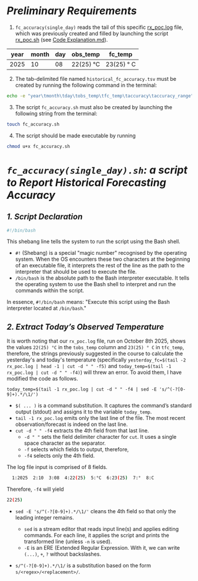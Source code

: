 # ***Preliminary Requirements***

1. `fc_accuracy(single_day)` reads the tail of this specific [rx_poc.log](https://github.com/MatteoMel1985/Hands-on-Introduction-to-Linux-Commands-and-Shell-Scripting_IBM-Data-Engineering/blob/main/ETL%20Daily%20Weather%20Forecast/rx_poc.log) file, which was previously created and filled by launching the script [rx_poc.sh](https://github.com/MatteoMel1985/Hands-on-Introduction-to-Linux-Commands-and-Shell-Scripting_IBM-Data-Engineering/blob/main/ETL%20Daily%20Weather%20Forecast/rx_poc.sh) (see [Code Explanation.md](https://github.com/MatteoMel1985/Hands-on-Introduction-to-Linux-Commands-and-Shell-Scripting_IBM-Data-Engineering/blob/main/ETL%20Daily%20Weather%20Forecast/Code%20Explanation.md_)).

| year | month | day | obs_temp | fc_temp |
| ---- | ----- | --- | -------- | ------- |
| 2025 | 10 | 08 | 22(25) °C | 23(25) ° C |

2. The tab-delimited file named `historical_fc_accuracy.tsv` must be created by running the following command in the terminal:

```bash
echo -e "year\tmonth\tday\tobs_temp\tfc_temp\taccuracy\taccuracy_range" > historical_fc_accuracy.tsv
```

3. The script `fc_accuracy.sh` must also be created by launching the following string from the terminal:

```bash
touch fc_accuracy.sh
```

4. The script should be made executable by running

```bash
chmod u+x fc_accuracy.sh
```

# ***`fc_accuracy(single_day).sh`: a script to Report Historical Forecasting Accuracy***  

## ***1. Script Declaration***  

```bash
#!/bin/bash
```

This shebang line tells the system to run the script using the Bash shell.  

* `#!` (Shebang) is a special "magic number" recognised by the operating system. When the OS encounters these two characters at the beginning of an executable file, it interprets the rest of the line as the path to the interpreter that should be used to execute the file.
* `/bin/bash` is the absolute path to the Bash interpreter executable. It tells the operating system to use the Bash shell to interpret and run the commands within the script.

In essence, `#!/bin/bash` means: "Execute this script using the Bash interpreter located at `/bin/bash`."  

## ***2. Extract Today’s Observed Temperature***  

It is worth noting that our `rx_poc.log` file, run on October 8th 2025, shows the values `22(25) °C` in the `tobs_temp` column and `23(25) ° C` in `tfc_temp`, therefore, the strings previously suggested in the course to calculate the yesterday's and today's temperature (specifically `yesterday_fc=$(tail -2 rx_poc.log | head -1 | cut -d " " -f5)` and `today_temp=$(tail -1 rx_poc.log | cut -d " " -f4)`) will threw an error. To avoid them, I have modified the code as follows.  

```bas
today_temp=$(tail -1 rx_poc.log | cut -d " " -f4 | sed -E 's/^(-?[0-9]+).*/\1/')
```

* `$( ... )` is a command substitution. It captures the command’s standard output (stdout) and assigns it to the variable `today_temp`.
* `tail -1 rx_poc.log` emits only the last line of the file. The most recent observation/forecast is indeed on the last line.
* `cut -d " " -f4` extracts the 4th field from that last line.
    * `-d " "` sets the field delimiter character for `cut`. It uses a single space character as the separator.
    * `-f` selects which fields to output, therefore,
    * `-f4` selects only the 4th field.
 
The log file input is comprised of 8 fields.

```bash
  1:2025  2:10  3:08  4:22(25)  5:°C  6:23(25)  7:°  8:C
````

Therefore, `-f4` will yield  

```bash
22(25)
```

* `sed -E 's/^(-?[0-9]+).*/\1/'` cleans the 4th field so that only the leading integer remains.
    * `sed` is a stream editor that reads input line(s) and applies editing commands. For each line, it applies the script and prints the transformed line (unless `-n` is used).
    * `-E` is an ERE (Extended Regular Expression. With it, we can write `(...)`, `+`, `?` without backslashes.  
    
* `s/^(-?[0-9]+).*/\1/` is a substitution based on the form `s/<regex>/<replacement>/`.
